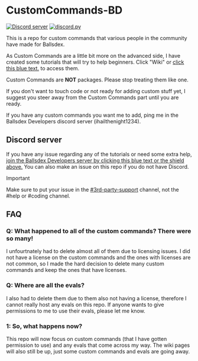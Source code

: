 # CustomCommands-BD
[![Discord server](https://img.shields.io/badge/support-server-5865F2?logo=discord)](https://discord.gg/PKKhee4fvy)
[![discord.py](https://img.shields.io/badge/discord-py-blue.svg)](https://github.com/Rapptz/discord.py)

This is a repo for custom commands that various people in the community have made for Ballsdex.

As Custom Commands are a little bit more on the advanced side, I have created some tutorials that will try to help beginners. Click "Wiki" or [click this blue text.](https://github.com/ContestedWheel/EvalEvalEval-BD/wiki) to access them.

Custom Commands are **NOT** packages. Please stop treating them like one.

If you don't want to touch code or not ready for adding custom stuff yet, I suggest you steer away from the Custom Commands part until you are ready.

If you have any custom commands you want me to add, ping me in the Ballsdex Developers discord server (ihailthenight1234).

## Discord server

If you have any issue regarding any of the tutorials or need some extra help, [join the Ballsdex Developers server by clicking this blue text or the shield above.](https://discord.com/invite/PKKhee4fvy) You can also make an issue on this repo if you do not have Discord.

> [!IMPORTANT]
> Make sure to put your issue in the [#3rd-party-support](https://discord.com/channels/1255250024741212262/1408755671100555324) channel, not the #help or #coding channel.

## FAQ

### Q: What happened to all of the custom commands? There were so many!

I unfourtnately had to delete almost all of them due to licensing issues. I did not have a license on the custom commands and the ones with licenses are not common, so I made the hard decision to delete many custom commands and keep the ones that have licenses.

### Q: Where are all the evals?

I also had to delete them due to them also not having a license, therefore I cannot really host any evals on this repo. If anyone wants to give permissions to me to use their evals, please let me know.

### 1: So, what happens now?

This repo will now focus on custom commands (that I have gotten permission to use) and any evals that come across my way. The wiki pages will also still be up, just some custom commands and evals are going away.
